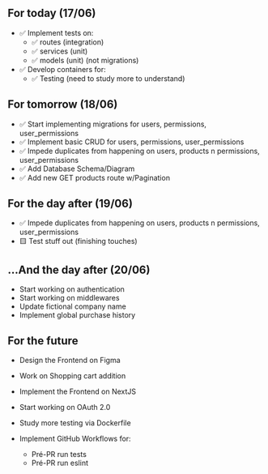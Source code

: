 ## For today (17/06)

- ✅ Implement tests on:
  - ✅ routes (integration)
  - ✅ services (unit)
  - ✅ models (unit) (not migrations)
- ✅ Develop containers for:
  - ✅ Testing (need to study more to understand)

## For tomorrow (18/06)

- ✅ Start implementing migrations for users, permissions, user_permissions
- ✅ Implement basic CRUD for users, permissions, user_permissions
- ✅ Impede duplicates from happening on users, products n permissions, user_permissions
- ✅ Add Database Schema/Diagram
- ✅ Add new GET products route w/Pagination

## For the day after (19/06)

- ✅ Impede duplicates from happening on users, products n permissions, user_permissions
- 🟨 Test stuff out (finishing touches)

## ...And the day after (20/06)

- Start working on authentication
- Start working on middlewares
- Update fictional company name
- Implement global purchase history

## For the future

- Design the Frontend on Figma
- Work on Shopping cart addition
- Implement the Frontend on NextJS
- Start working on OAuth 2.0

- Study more testing via Dockerfile
- Implement GitHub Workflows for:
  - Pré-PR run tests
  - Pré-PR run eslint
